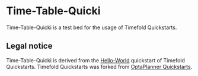 # Time-Table-Quicki

Time-Table-Quicki is a test bed for the usage of Timefold Quickstarts.

## Legal notice

Time-Table-Quicki is derived from the [Hello-World](https://github.com/TimefoldAI/timefold-quickstarts/tree/stable/java/hello-world) quickstart of Timefold Quickstarts.
Timefold Quickstarts was forked from [OptaPlanner Quickstarts](https://github.com/kiegroup/optaplanner-quickstarts).
